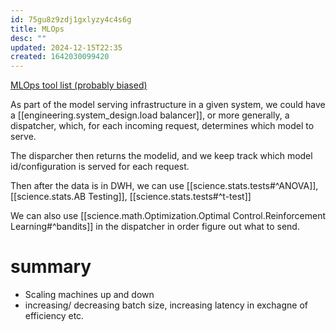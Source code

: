 ```yaml
---
id: 75gu8z9zdj1gxlyzy4c4s6g
title: MLOps
desc: ""
updated: 2024-12-15T22:35
created: 1642030099420
---
```

[MLOps tool list (probably biased)](https://juliapackages.com/p/mlops) 

 As part of the model serving infrastructure in a given system, we could have a [[engineering.system_design.load balancer]], or more generally, a dispatcher, which, for each incoming request, determines which model to serve.

 The disparcher then returns the modelid, and we keep track which model id/configuration is served for each request. 

 Then after the data is in DWH, we can use [[science.stats.tests#^ANOVA]], [[science.stats.AB Testing]], [[science.stats.tests#^t-test]]

 We can also use [[science.math.Optimization.Optimal Control.Reinforcement Learning#^bandits]] in the dispatcher in order figure out what to send.

# summary

- Scaling machines up and down
- increasing/ decreasing batch size, increasing latency in exchagne of efficiency etc.

# 

